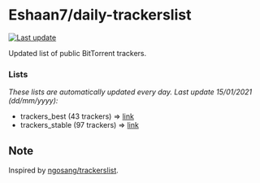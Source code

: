 
# Eshaan7/daily-trackerslist 

[![Last update](https://img.shields.io/badge/Last%20update-15/01/2021-blue.svg)](#)

Updated list of public BitTorrent trackers.

### Lists
*These lists are automatically updated every day. Last update 15/01/2021 (_dd/mm/yyyy_):*

* trackers_best (43 trackers) => [link](https://raw.githubusercontent.com/eshaan7/daily-trackerslist/master/trackers_best.txt)
* trackers_stable (97 trackers) => [link](https://raw.githubusercontent.com/eshaan7/daily-trackerslist/master/trackers_stable.txt)

## Note

Inspired by [ngosang/trackerslist](https://github.com/ngosang/trackerslist).
